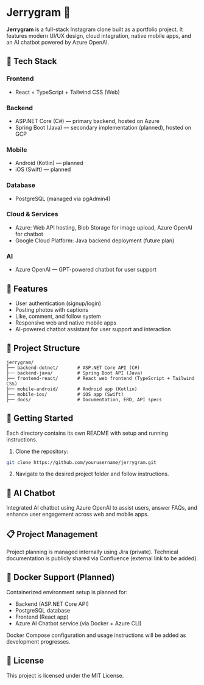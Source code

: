 # Jerrygram 📸

**Jerrygram** is a full-stack Instagram clone built as a portfolio project.
It features modern UI/UX design, cloud integration, native mobile apps, and an AI chatbot powered by Azure OpenAI.

## 🧰 Tech Stack

### Frontend

* React + TypeScript + Tailwind CSS (Web)

### Backend

* ASP.NET Core (C#) — primary backend, hosted on Azure
* Spring Boot (Java) — secondary implementation (planned), hosted on GCP

### Mobile

* Android (Kotlin) — planned
* iOS (Swift) — planned

### Database

* PostgreSQL (managed via pgAdmin4)

### Cloud & Services

* Azure: Web API hosting, Blob Storage for image upload, Azure OpenAI for chatbot
* Google Cloud Platform: Java backend deployment (future plan)

### AI

* Azure OpenAI — GPT-powered chatbot for user support

## 🧩 Features

* User authentication (signup/login)
* Posting photos with captions
* Like, comment, and follow system
* Responsive web and native mobile apps
* AI-powered chatbot assistant for user support and interaction

## 📁 Project Structure

```
jerrygram/
├── backend-dotnet/       # ASP.NET Core API (C#)
├── backend-java/         # Spring Boot API (Java)
├── frontend-react/       # React web frontend (TypeScript + Tailwind CSS)
├── mobile-android/       # Android app (Kotlin)
├── mobile-ios/           # iOS app (Swift)
├── docs/                 # Documentation, ERD, API specs
```

## 🚀 Getting Started

Each directory contains its own README with setup and running instructions.

1. Clone the repository:

```bash
git clone https://github.com/yourusername/jerrygram.git
```

2. Navigate to the desired project folder and follow instructions.

## 🤖 AI Chatbot

Integrated AI chatbot using Azure OpenAI to assist users, answer FAQs, and enhance user engagement across web and mobile apps.

## 📋 Project Management

Project planning is managed internally using Jira (private).
Technical documentation is publicly shared via Confluence (external link to be added).

## 🐳 Docker Support (Planned)

Containerized environment setup is planned for:

* Backend (ASP.NET Core API)
* PostgreSQL database
* Frontend (React app)
* Azure AI Chatbot service (via Docker + Azure CLI)

Docker Compose configuration and usage instructions will be added as development progresses.

## 📄 License

This project is licensed under the MIT License.
